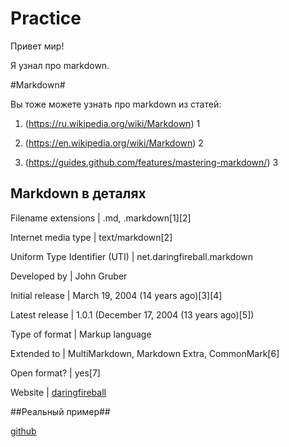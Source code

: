 # Practice

Привет мир!

Я узнал про markdown.

 

#Markdown#

Вы тоже можете узнать про markdown из статей: 

1. (https://ru.wikipedia.org/wiki/Markdown)  1

2. (https://en.wikipedia.org/wiki/Markdown)  2

3. (https://guides.github.com/features/mastering-markdown/)  3

 

Markdown в деталях
--------------------
Filename extensions  |  .md, .markdown[1][2]

Internet media type | text/markdown[2]

Uniform Type Identifier (UTI) | net.daringfireball.markdown

Developed by | John Gruber

Initial release | March 19, 2004 (14 years ago)[3][4]

Latest release | 1.0.1 (December 17, 2004 (13 years ago)[5])

Type of format  |  Markup language

Extended to  | MultiMarkdown, Markdown Extra, CommonMark[6]

Open format?  | yes[7]

Website  |  [daringfireball](http://daringfireball.net/projects/markdown)

 

##Реальный пример## 

[github](https://github.com/Microsoft/TypeScript/blob/master/README.md)


